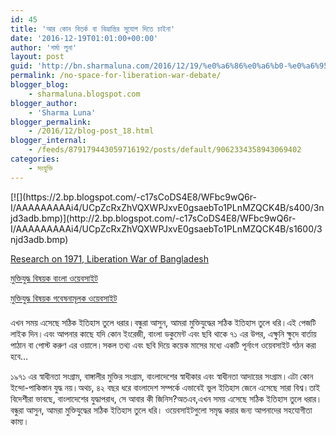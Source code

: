 ```yaml
---
id: 45
title: 'আর কোন বিতর্ক বা বিভ্রান্তির সুযোগ দিতে চাইনা'
date: '2016-12-19T01:01:00+00:00'
author: 'শর্মা লুনা'
layout: post
guid: 'http://bn.sharmaluna.com/2016/12/19/%e0%a6%86%e0%a6%b0-%e0%a6%95%e0%a7%8b%e0%a6%a8-%e0%a6%ac%e0%a6%bf%e0%a6%a4%e0%a6%b0%e0%a7%8d%e0%a6%95-%e0%a6%ac%e0%a6%be-%e0%a6%ac%e0%a6%bf%e0%a6%ad%e0%a7%8d%e0%a6%b0%e0%a6%be%e0%a6%a8%e0%a7%8d/'
permalink: /no-space-for-liberation-war-debate/
blogger_blog:
    - sharmaluna.blogspot.com
blogger_author:
    - 'Sharma Luna'
blogger_permalink:
    - /2016/12/blog-post_18.html
blogger_internal:
    - /feeds/879179443059716192/posts/default/9062334358943069402
categories:
    - সংযুক্তি
---
```


<div dir="ltr" style="text-align: left;">[![](https://2.bp.blogspot.com/-c17sCoDS4E8/WFbc9wQ6r-I/AAAAAAAAAi4/UCpZcRxZhVQXWPJxvE0gsaebTo1PLnMZQCK4B/s400/3njd3adb.bmp)](http://2.bp.blogspot.com/-c17sCoDS4E8/WFbc9wQ6r-I/AAAAAAAAAi4/UCpZcRxZhVQXWPJxvE0gsaebTo1PLnMZQCK4B/s1600/3njd3adb.bmp)

[Research on 1971, Liberation War of Bangladesh](https://www.facebook.com/pages/Research-on-1971-Liberation-War-of-Bangladesh/338616772917196)

[মুক্তিযুদ্ধ বিষয়ক বাংলা ওয়েবসাইট](https://muktijuddho1971.wordpress.com/)

[মুক্তিযুদ্ধ বিষয়ক গবেষনামূলক ওয়েবসাইট](https://researchon1971.wordpress.com/)  
<span style="background-color: white; color: #333333; font-family: 'solaimanlipi'; font-size: 18px; text-align: justify;">  
</span>এখন সময় এসেছে সঠিক ইতিহাস তুলে ধরার।বন্ধুরা আসুন, আমরা মুক্তিযুদ্ধের সঠিক ইতিহাস তুলে ধরি।এই পেজটি লাইক দিন।এবং আপনার কাছে যদি কোন ইংরেজী, বাংলা ডকুমেন্ট এবং ছবি থাকে ৭১ এর উপর, এক্ষুনি ক্ষুদে বার্তায় পাঠান বা পোস্ট করুণ এর ওয়ালে।সকল তথ্য এবং ছবি দিয়ে কয়েক মাসের মধ্যে একটি পূর্নাংগ ওয়েবসাইট গঠন করা হবে…

১৯৭১ এর স্বাধীনতা সংগ্রাম, বাঙ্গালীর মুক্তির সংগ্রাম, বাংলাদেশের স্বাধীকার এবং স্বাধীনতা আদায়ের সংগ্রাম।এটা কোন ইন্দো-পাকিস্তান যুদ্ধ নয়।অথচ, ৪২ বছর ধরে বাংলাদেশ সম্পর্কে এভাবেই ভুল ইতিহাস জেনে এসেছে সারা বিশ্ব।তাই বিদেশীরা ভাবছে, বাংলাদেশের যুদ্ধাপরাধ, সে আবার কী জিনিস?অতএব,এখন সময় এসেছে সঠিক ইতিহাস তুলে ধরার।বন্ধুরা আসুন, আমরা মুক্তিযুদ্ধের সঠিক ইতিহাস তুলে ধরি। ওয়েবসাইটগুলো সমৃদ্ধ করার জন্য আপনাদের সহযোগীতা কাম্য।

</div>